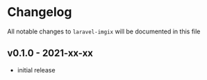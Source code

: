 # Changelog

All notable changes to `laravel-imgix` will be documented in this file

## v0.1.0 - 2021-xx-xx

-   initial release
